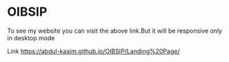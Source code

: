 # OIBSIP

To see my website you can visit the above link.But it will be responsive only in desktop mode

Link 
https://abdul-kasim.github.io/OIBSIP/Landing%20Page/
